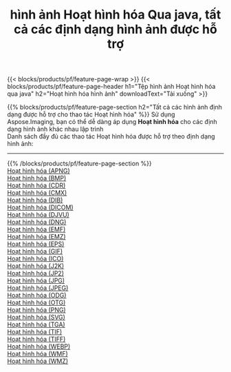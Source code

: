 ﻿---
title: hình ảnh Hoạt hình hóa Qua java, tất cả các định dạng hình ảnh được hỗ trợ 
weight: 3920
url: /vi/java/cartoonify 
lang: vi
langdirlevel: 2
locales: zh-hans,ja,it,ru,de,es,fr,nl,id,lt,pl,pt,vi,tr,ko,zh-hant,ar,hi,th,sv,cs,uk,he
description: Sử dụng Aspose.Imaging, bạn có thể dễ dàng Hoạt hình hóa hình ảnh qua java
---

{{< blocks/products/pf/feature-page-wrap >}}
{{< blocks/products/pf/feature-page-header h1="Tệp hình ảnh Hoạt hình hóa qua java" h2="Hoạt hình hóa hình ảnh" downloadText="Tải xuống" >}}


{{% blocks/products/pf/feature-page-section  h2="Tất cả các hình ảnh định dạng được hỗ trợ cho thao tác Hoạt hình hóa" %}}
Sử dụng Aspose.Imaging, bạn có thể dễ dàng áp dụng **Hoạt hình hóa** cho các định dạng hình ảnh khác nhau lập trình
<br/>
Danh sách đầy đủ các thao tác Hoạt hình hóa được hỗ trợ theo định dạng hình ảnh:
<hr/>
{{% /blocks/products/pf/feature-page-section %}}
<div class="container-fluid productfamilypage bg-gray">
    <div class="convertypes bg-gray agp-content section">
        <div class="container">
		<div class="row other-converters">
		    <div class='col-md-2 other-converter remove-lp remove-rp'><a href="/imaging/vi/java/cartoonify/apng" >Hoạt hình hóa (APNG)</a></div><div class='col-md-2 other-converter remove-lp remove-rp'><a href="/imaging/vi/java/cartoonify/bmp" >Hoạt hình hóa (BMP)</a></div><div class='col-md-2 other-converter remove-lp remove-rp'><a href="/imaging/vi/java/cartoonify/cdr" >Hoạt hình hóa (CDR)</a></div><div class='col-md-2 other-converter remove-lp remove-rp'><a href="/imaging/vi/java/cartoonify/cmx" >Hoạt hình hóa (CMX)</a></div><div class='col-md-2 other-converter remove-lp remove-rp'><a href="/imaging/vi/java/cartoonify/dib" >Hoạt hình hóa (DIB)</a></div><div class='col-md-2 other-converter remove-lp remove-rp'><a href="/imaging/vi/java/cartoonify/dicom" >Hoạt hình hóa (DICOM)</a></div><div class='col-md-2 other-converter remove-lp remove-rp'><a href="/imaging/vi/java/cartoonify/djvu" >Hoạt hình hóa (DJVU)</a></div><div class='col-md-2 other-converter remove-lp remove-rp'><a href="/imaging/vi/java/cartoonify/dng" >Hoạt hình hóa (DNG)</a></div><div class='col-md-2 other-converter remove-lp remove-rp'><a href="/imaging/vi/java/cartoonify/emf" >Hoạt hình hóa (EMF)</a></div><div class='col-md-2 other-converter remove-lp remove-rp'><a href="/imaging/vi/java/cartoonify/emz" >Hoạt hình hóa (EMZ)</a></div><div class='col-md-2 other-converter remove-lp remove-rp'><a href="/imaging/vi/java/cartoonify/eps" >Hoạt hình hóa (EPS)</a></div><div class='col-md-2 other-converter remove-lp remove-rp'><a href="/imaging/vi/java/cartoonify/gif" >Hoạt hình hóa (GIF)</a></div><div class='col-md-2 other-converter remove-lp remove-rp'><a href="/imaging/vi/java/cartoonify/ico" >Hoạt hình hóa (ICO)</a></div><div class='col-md-2 other-converter remove-lp remove-rp'><a href="/imaging/vi/java/cartoonify/j2k" >Hoạt hình hóa (J2K)</a></div><div class='col-md-2 other-converter remove-lp remove-rp'><a href="/imaging/vi/java/cartoonify/jp2" >Hoạt hình hóa (JP2)</a></div><div class='col-md-2 other-converter remove-lp remove-rp'><a href="/imaging/vi/java/cartoonify/jpg" >Hoạt hình hóa (JPG)</a></div><div class='col-md-2 other-converter remove-lp remove-rp'><a href="/imaging/vi/java/cartoonify/jpeg" >Hoạt hình hóa (JPEG)</a></div><div class='col-md-2 other-converter remove-lp remove-rp'><a href="/imaging/vi/java/cartoonify/odg" >Hoạt hình hóa (ODG)</a></div><div class='col-md-2 other-converter remove-lp remove-rp'><a href="/imaging/vi/java/cartoonify/otg" >Hoạt hình hóa (OTG)</a></div><div class='col-md-2 other-converter remove-lp remove-rp'><a href="/imaging/vi/java/cartoonify/png" >Hoạt hình hóa (PNG)</a></div><div class='col-md-2 other-converter remove-lp remove-rp'><a href="/imaging/vi/java/cartoonify/svg" >Hoạt hình hóa (SVG)</a></div><div class='col-md-2 other-converter remove-lp remove-rp'><a href="/imaging/vi/java/cartoonify/tga" >Hoạt hình hóa (TGA)</a></div><div class='col-md-2 other-converter remove-lp remove-rp'><a href="/imaging/vi/java/cartoonify/tif" >Hoạt hình hóa (TIF)</a></div><div class='col-md-2 other-converter remove-lp remove-rp'><a href="/imaging/vi/java/cartoonify/tiff" >Hoạt hình hóa (TIFF)</a></div><div class='col-md-2 other-converter remove-lp remove-rp'><a href="/imaging/vi/java/cartoonify/webp" >Hoạt hình hóa (WEBP)</a></div><div class='col-md-2 other-converter remove-lp remove-rp'><a href="/imaging/vi/java/cartoonify/wmf" >Hoạt hình hóa (WMF)</a></div><div class='col-md-2 other-converter remove-lp remove-rp'><a href="/imaging/vi/java/cartoonify/wmz" >Hoạt hình hóa (WMZ)</a></div>
                </div>
        </div>
    </div>
</div>
<br/>
